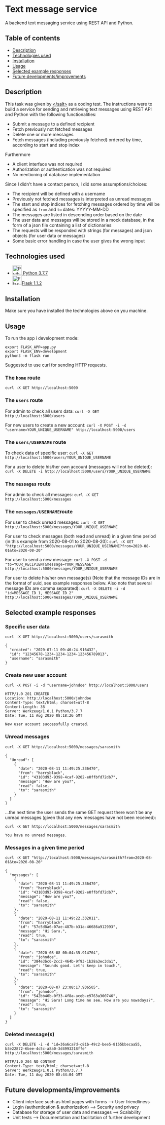 # Text message service
A backend text messaging service using REST API and Python.
## Table of contents
* [Description](#description)
* [Technologies used](#technologies-used)
* [Installation](#installation)
* [Usage](#usage)
* [Selected example responses](#selected-example-responses)
* [Future developments/improvements](#future-developments/improvements)

## Description
This task was given by [&lt;/salt>](https://salt.study/) as a coding test.
The instructions were to build a service for sending and retrieving text messages using REST API and Python with the following functionalities:
* Submit a message to a defined recipient
* Fetch previously not fetched messages
* Delete one or more messages
* Fetch messages (including previously fetched) ordered by time, according to start and stop index

Furthermore
* A client interface was not required
* Authorization or authentication was not required
* No mentioning of database implementation

Since I didn't have a contact person, I did some assumptions/choices:
* The recipient will be defined with a username
* Previously not fetched messages is interpreted as unread messages
* The start and stop indices for fetching messages ordered by time will be specified as ```from``` and ```to``` dates: YYYYY-MM-DD
* The messages are listed in descending order based on the date
* The user data and messages will be stored in a mock database, in the form of a json file containing a list of dictionaries
* The requests will be responded with strings (for messages) and json objects (for user data or messages)
* Some basic error handling in case the user gives the wrong input

## Technologies used
* <a href="https://www.python.org/" title="Python"><img src="https://github.com/tomchen/stack-icons/blob/master/logos/python.svg" alt="Python" width="30px" height="30px"></img> Python 3.7.7</a>
* <a href="https://flask.palletsprojects.com/en/1.1.x/" title="Flask"><img src="https://github.com/tomchen/stack-icons/blob/master/logos/flask.svg" alt="Flask" width="30px" height="30px"></img>Flask 1.1.2</a> 

## Installation
Make sure you have installed the technologies above on you machine.

## Usage
To run the app i development mode:
```
export FLASK_APP=app.py
export FLASK_ENV=development
python3 -m flask run
```
Suggested to use curl for sending HTTP requests.

### The ```home``` route
```curl -X GET http://localhost:5000```

### The ```users``` route
For admin to check all users data:
```curl -X GET http://localhost:5000/users```

For new users to create a new account:
```curl -X POST -i -d "username=YOUR_UNIQUE_USERNAME" http://localhost:5000/users```

### The ```users/USERNAME``` route
To check data of specific user:
```curl -X GET http://localhost:5000/users/YOUR_UNIQUE_USERNAME```

For a user to delete his/her own account (messages will not be deleted):
```curl -X DELETE -i http://localhost:5000/users/YOUR_UNIQUE_USERNAME```

### The ```messages``` route
For admin to check all messages:
```curl -X GET http://localhost:5000/messages```

### The ```messages/USERNAME```route
For user to check unread messages:
```curl -X GET http://localhost:5000/messages/YOUR_UNIQUE_USERNAME```

For user to check messages (both read and unread) in a given time period (in this example from 2020-08-01 to 2020-08-20):
```curl -X GET "http://localhost:5000/messages/YOUR_UNIQUE_USERNAME?from=2020-08-01&to=2020-08-20"```

For user to send a new message:
```curl -X POST -d "to=YOUR_RECIPIENT&message=YOUR_MESSAGE" http://localhost:5000/messages/YOUR_UNIQUE_USERNAME```

For user to delete his/her own message(s) (Note that the message IDs are in the format of uuid, see example responses below. Also note that several message IDs are comma separated):
```curl -X DELETE -i -d "id=MESSAGE_ID_1, MESSAGE_ID_2" http://localhost:5000/messages/YOUR_UNIQUE_USERNAME```

## Selected example responses

### Specific user data 
```curl -X GET http://localhost:5000/users/sarasmith```
```
{
  "created": "2020-07-11 09:46:24.916432", 
  "id": "12345678-1234-1234-1234-123456789013", 
  "username": "sarasmith"
}
```

### Create new user account
```curl -X POST -i -d "username=johndoe" http://localhost:5000/users```
```
HTTP/1.0 201 CREATED
Location: http://localhost:5000/johndoe
Content-Type: text/html; charset=utf-8
Content-Length: 38
Server: Werkzeug/1.0.1 Python/3.7.7
Date: Tue, 11 Aug 2020 08:18:26 GMT

New user account successfully created.
```

### Unread messages
```curl -X GET http://localhost:5000/messages/sarasmith```
```
{
  "Unread": [
    {
      "date": "2020-08-11 11:49:25.336470", 
      "from": "harryblack", 
      "id": "43103d93-9398-4caf-9202-e0ffbfd72db7", 
      "message": "How are you?", 
      "read": false, 
      "to": "sarasmith"
    }
  ]
}
```

...the next time the user sends the same GET request there won't be any unread messages (given that any new messages have not been received):

```curl -X GET http://localhost:5000/messages/sarasmith```
```
You have no unread messages.
```

### Messages in a given time period
```curl -X GET "http://localhost:5000/messages/sarasmith?from=2020-08-01&to=2020-08-20"```
```
{
  "messages": [
    {
      "date": "2020-08-11 11:49:25.336470", 
      "from": "harryblack", 
      "id": "43103d93-9398-4caf-9202-e0ffbfd72db7", 
      "message": "How are you?", 
      "read": false, 
      "to": "sarasmith"
    }, 
    {
      "date": "2020-08-11 11:49:22.332011", 
      "from": "harryblack", 
      "id": "57c5d8a6-07ae-487b-b31a-46686a912993", 
      "message": "Hi Sara.", 
      "read": true, 
      "to": "sarasmith"
    }, 
    {
      "date": "2020-08-08 00:04:35.914704", 
      "from": "johndoe", 
      "id": "384e3bc6-2cc2-464b-9f93-1b28a3ec3da1", 
      "message": "Sounds good. Let's keep in touch.", 
      "read": true, 
      "to": "sarasmith"
    }, 
    {
      "date": "2020-08-07 23:08:17.936505", 
      "from": "johndoe", 
      "id": "542bb40b-0f33-4f8a-aceb-e9763a300746", 
      "message": "Hi Sara! Long time no see. How are you nowadays?", 
      "read": true, 
      "to": "sarasmith"
    }
  ]
}
```
### Deleted message(s)
```curl -X DELETE -i -d "id=36a6ca7d-c81b-49c2-bee5-8155bbecaa55, b3e22872-6bee-4c5c-a8a0-3d4993218ffe" http://localhost:5000/messages/sarasmith```
```
HTTP/1.0 204 NO CONTENT
Content-Type: text/html; charset=utf-8
Server: Werkzeug/1.0.1 Python/3.7.7
Date: Tue, 11 Aug 2020 08:44:04 GMT
```

## Future developments/improvements
* Client interface such as html pages with forms --> User friendliness
* Login (authentication & authorization) --> Security and privacy
* Database for storage of user data and messages --> Scalability
* Unit tests --> Documentation and facilitation of further development
